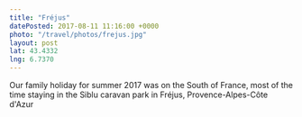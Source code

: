 ```yaml
---
title: "Fréjus"
datePosted: 2017-08-11 11:16:00 +0000
photo: "/travel/photos/frejus.jpg"
layout: post
lat: 43.4332
lng: 6.7370
---
```


Our family holiday for summer 2017 was on the South of France, most of the time staying in the Siblu caravan park in Fréjus, Provence-Alpes-Côte d'Azur
